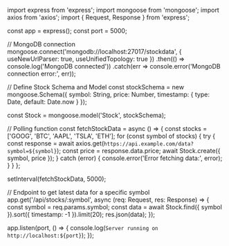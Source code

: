 import express from 'express';
import mongoose from 'mongoose';
import axios from 'axios';
import { Request, Response } from 'express';

const app = express();
const port = 5000;

// MongoDB connection
mongoose.connect('mongodb://localhost:27017/stockdata', { useNewUrlParser: true, useUnifiedTopology: true })
  .then(() => console.log('MongoDB connected'))
  .catch(err => console.error('MongoDB connection error:', err));

// Define Stock Schema and Model
const stockSchema = new mongoose.Schema({
  symbol: String,
  price: Number,
  timestamp: { type: Date, default: Date.now }
});

const Stock = mongoose.model('Stock', stockSchema);

// Polling function
const fetchStockData = async () => {
  const stocks = ['GOOG', 'BTC', 'AAPL', 'TSLA', 'ETH'];
  for (const symbol of stocks) {
    try {
      const response = await axios.get(`https://api.example.com/data?symbol=${symbol}`);
      const price = response.data.price;
      await Stock.create({ symbol, price });
    } catch (error) {
      console.error('Error fetching data:', error);
    }
  }
};

setInterval(fetchStockData, 5000);

// Endpoint to get latest data for a specific symbol
app.get('/api/stocks/:symbol', async (req: Request, res: Response) => {
  const symbol = req.params.symbol;
  const data = await Stock.find({ symbol }).sort({ timestamp: -1 }).limit(20);
  res.json(data);
});

app.listen(port, () => {
  console.log(`Server running on http://localhost:${port}`);
});



<!---
PoojaPrakash0912/PoojaPrakash0912 is a ✨ special ✨ repository because its `README.md` (this file) appears on your GitHub profile.
You can click the Preview link to take a look at your changes.
--->
